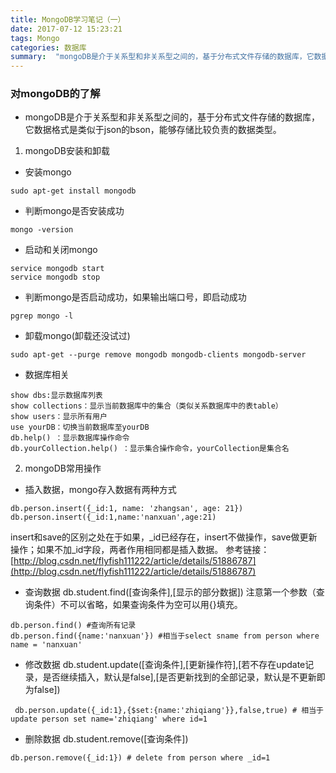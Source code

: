```yaml
---
title: MongoDB学习笔记（一）
date: 2017-07-12 15:23:21
tags: Mongo
categories: 数据库
summary:  "mongoDB是介于关系型和非关系型之间的，基于分布式文件存储的数据库，它数据格式是类似于json的bson，能够存储比较负责的数据类型。"
---
```

### 对mongoDB的了解
+ mongoDB是介于关系型和非关系型之间的，基于分布式文件存储的数据库，它数据格式是类似于json的bson，能够存储比较负责的数据类型。
<!-- more -->
1. mongoDB安装和卸载
+ 安装mongo
```
sudo apt-get install mongodb        
```
+ 判断mongo是否安装成功
```
mongo -version
```
+ 启动和关闭mongo
```
service mongodb start
service mongodb stop
```
+ 判断mongo是否启动成功，如果输出端口号，即启动成功
```
pgrep mongo -l
```
+ 卸载mongo(卸载还没试过)
```
sudo apt-get --purge remove mongodb mongodb-clients mongodb-server
```
+ 数据库相关
```
show dbs:显示数据库列表
show collections：显示当前数据库中的集合（类似关系数据库中的表table）
show users：显示所有用户
use yourDB：切换当前数据库至yourDB
db.help() ：显示数据库操作命令
db.yourCollection.help() ：显示集合操作命令，yourCollection是集合名 
```
2. mongoDB常用操作

+ 插入数据，mongo存入数据有两种方式
```
db.person.insert({_id:1, name: 'zhangsan', age: 21})
db.person.insert({_id:1,name:'nanxuan',age:21)
```
insert和save的区别之处在于如果，_id已经存在，insert不做操作，save做更新操作；如果不加_id字段，两者作用相同都是插入数据。
参考链接：[http://blog.csdn.net/flyfish111222/article/details/51886787](http://blog.csdn.net/flyfish111222/article/details/51886787)

+ 查询数据
db.student.find([查询条件],[显示的部分数据])
注意第一个参数（查询条件）不可以省略，如果查询条件为空可以用{}填充。
```
db.person.find() #查询所有记录
db.person.find({name:'nanxuan'}) #相当于select sname from person where name = 'nanxuan' 
```
+ 修改数据
db.student.update([查询条件],[更新操作符],[若不存在update记录，是否继续插入，默认是false],[是否更新找到的全部记录，默认是不更新即为false])
```
 db.person.update({_id:1},{$set:{name:'zhiqiang'}},false,true) # 相当于update person set name='zhiqiang' where id=1
```
+ 删除数据
db.student.remove([查询条件])
```
db.person.remove({_id:1}) # delete from person where _id=1
```
